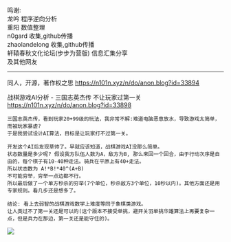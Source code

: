 鸣谢:  
龙吟 程序逆向分析  
重阳 数值整理  
n0gard  收集,github传播  
zhaolandelong 收集,github传播  
轩辕春秋文化论坛(步步为营版) 信息汇集分享  
及其他网友  

---
同人，开源，著作权之思 https://n101n.xyz/n/do/anon.blog?id=33894

战棋游戏AI分析 - 三国志英杰传 不让玩家过第一关 https://n101n.xyz/n/do/anon.blog?id=33898

```
三国志英杰传，看到玩家20+99级的玩法，我非常不解:难道电脑恶意放水，导致游戏太简单，而被玩家暴虐?
于是我尝试设计AI算法，目标是让玩家打不过第一关。

开发这个AI后发现草帅了。早就应该知道，战棋游戏AI没那么简单。
状态数量是多少呢? 假设我方队伍人数为A，敌方为B, 那么来回一个回合，由于行动次序是自由的，每个棋子有10-40种走法。骑兵在平原上有40+走法。
所以状态数为 A!*B!*40^(A+B)
不可能穷举，穷举一点边都不行。
所以最后做了一个单方秒杀的穷举(7个单位，秒杀敌方3个单位，10秒以内)。其他方面还是用专家规则。看几步还是想多了。

结论: 看上去弱智的战棋游戏数学上难度等同于象棋类游戏。
让人类过不了第一关还是可以的(这个版本不接受单挑，避开关羽单挑华雄算法上再要复杂一点，但是兵力在那边，第一关还是能守住的)。
```

[![](https://img.youtube.com/vi/g3ptiPyuEdo/0.jpg)](https://www.youtube.com/watch?v=g3ptiPyuEdo)

